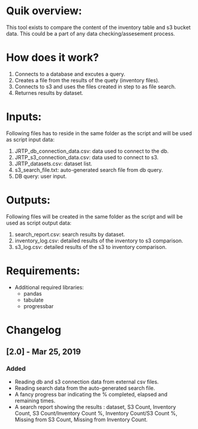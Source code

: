 # Quik overview:
This tool exists to compare the content of the inventory table and s3 bucket data. This could be a part of any data checking/assesement process.

# How does it work?
1. Connects to a database and excutes a query.
2. Creates a file from the results of the quety (inventory files).
3. Connects to s3 and uses the files created in step to as file search.
4. Returnes results by dataset.

# Inputs:
Following files has to reside in the same folder as the script and will be used as script input data:

1. JRTP_db_connection_data.csv: data used to connect to the db.
2. JRTP_s3_connection_data.csv: data used to connect to s3.
3. JRTP_datasets.csv: dataset list.
5. s3_search_file.txt: auto-generated search file from db query.
6. DB query: user input.

# Outputs:
Following files will be created in the same folder as the script and will be used as script output data:

1. search_report.csv: search results by dataset.
2. inventory_log.csv: detailed results of the inventory to s3 comparison.
3. s3_log.csv: detailed results of the s3 to inventory comparison.

# Requirements:

- Additional required libraries:
  - pandas
  - tabulate
  - progressbar
 
# Changelog

## [2.0] - Mar 25, 2019
### Added
- Reading db and s3 connection data from external csv files.
- Reading search data from the auto-generated search file.
- A fancy progress bar indicating the % completed, elapsed and remaining times.
- A search report showing the results : dataset, S3 Count, Inventory Count, S3 Count/Inventory Count %, Inventory Count/S3 Count %, Missing from S3 Count, Missing from Inventory Count.




